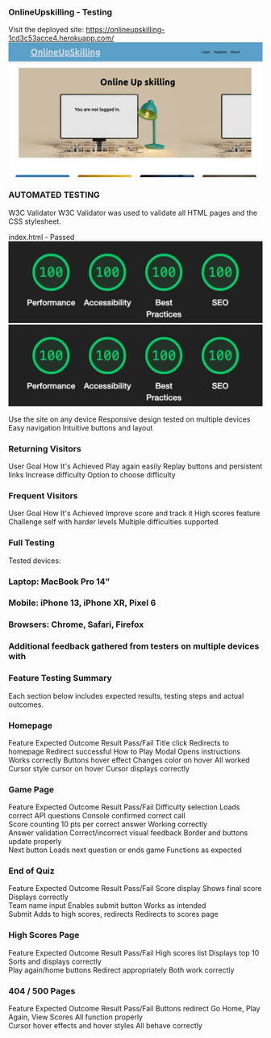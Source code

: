 ### OnlineUpskilling  - Testing

Visit the deployed site: https://onlineupskilling-1cd3c53acce4.herokuapp.com/
![OnlineUpSkilling-Learning Platform](https://github.com/rakhikhinder/OnlineUpskilling/blob/card/image%201%20.jpeg)


### AUTOMATED TESTING
W3C Validator
W3C Validator was used to validate all HTML pages and the CSS stylesheet.

index.html - Passed 
![OnlineUpSkilling-Learning Platform](https://github.com/rakhikhinder/OnlineUpskilling/blob/card/process.jpeg)
![OnlineUpSkilling-Learning Platform](https://github.com/rakhikhinder/OnlineUpskilling/blob/card/process.jpeg)



Use the site on any device	Responsive design tested on multiple devices
Easy navigation	Intuitive buttons and layout

### Returning Visitors
User Goal	How It's Achieved
Play again easily	Replay buttons and persistent links
Increase difficulty	Option to choose difficulty

### Frequent Visitors
User Goal	How It's Achieved
Improve score and track it	High scores feature
Challenge self with harder levels	Multiple difficulties supported

### Full Testing
Tested devices:

 ### Laptop: MacBook Pro 14”

 ### Mobile: iPhone 13, iPhone XR, Pixel 6

### Browsers: Chrome, Safari, Firefox

### Additional feedback gathered from testers on multiple devices with 

### Feature Testing Summary
Each section below includes expected results, testing steps and actual outcomes.

### Homepage
Feature	Expected Outcome	Result	Pass/Fail
Title click	Redirects to homepage	Redirect successful	
How to Play Modal	Opens instructions	Works correctly	
Buttons hover effect	Changes color on hover	All worked	
Cursor style cursor on hover	Cursor displays correctly	

### Game Page
Feature	Expected Outcome	Result	Pass/Fail
Difficulty selection	Loads correct API questions	Console confirmed correct call	
Score counting	10 pts per correct answer	Working correctly	
Answer validation	Correct/incorrect visual feedback	Border and buttons update properly	
Next button	Loads next question or ends game	Functions as expected	

### End of Quiz
Feature	Expected Outcome	Result	Pass/Fail
Score display	Shows final score	Displays correctly	
Team name input	Enables submit button	Works as intended	
Submit	Adds to high scores, redirects	Redirects to scores page	

### High Scores Page
Feature	Expected Outcome	Result	Pass/Fail
High scores list	Displays top 10	Sorts and displays correctly	
Play again/home buttons	Redirect appropriately	Both work correctly	

### 404 / 500 Pages
Feature	Expected Outcome	Result	Pass/Fail
Buttons redirect	Go Home, Play Again, View Scores	All function properly	
Cursor hover effects  and hover styles	All behave correctly	
